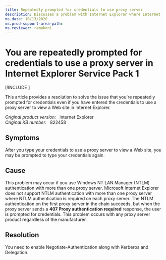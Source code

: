 ```yaml
---
title: Repeatedly prompted for credentials to use proxy server
description: Discusses a problem with Internet Explorer where Internet Explorer repeatedly prompts you for credentials to use a proxy server to view a Web site.
ms.date: 10/13/2020
ms.prod-support-area-path: 
ms.reviewer: ramakoni
---
```

# You are repeatedly prompted for credentials to use a proxy server in Internet Explorer Service Pack 1

[!INCLUDE [](../includes/browsers-important.md)]

This article provides a resolution to solve the issue that you're repeatedly prompted for credentials even if you have entered the credentials to use a proxy server to view a Web site in Internet Explorer.

_Original product version:_ &nbsp; Internet Explorer  
_Original KB number:_ &nbsp; 822458

## Symptoms

After you type your credentials to use a proxy server to view a Web site, you may be prompted to type your credentials again.

## Cause

This problem may occur if you use Windows NT LAN Manager (NTLM) authentication with more than one proxy server. Microsoft Internet Explorer does not support NTLM authentication with more than one proxy server where NTLM authentication is required on each proxy server. The NTLM authentication on the first proxy server in the chain succeeds, but when the proxy server sends a **407 Proxy authentication required** response, the user is prompted for credentials. This problem occurs with any proxy server product regardless of the manufacturer.

## Resolution

You need to enable Negotiate-Authentication along with Kerberos and Delegation.

